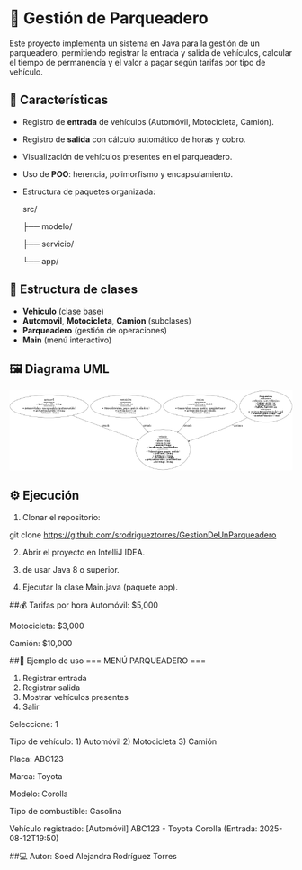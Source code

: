 # 🚗 Gestión de Parqueadero

Este proyecto implementa un sistema en Java para la gestión de un parqueadero, permitiendo registrar la entrada y salida de vehículos, calcular el tiempo de permanencia y el valor a pagar según tarifas por tipo de vehículo.

## 📌 Características
- Registro de **entrada** de vehículos (Automóvil, Motocicleta, Camión).
- Registro de **salida** con cálculo automático de horas y cobro.
- Visualización de vehículos presentes en el parqueadero.
- Uso de **POO**: herencia, polimorfismo y encapsulamiento.
- Estructura de paquetes organizada:

  src/

  ├── modelo/

  ├── servicio/

  └── app/

## 📂 Estructura de clases
- **Vehiculo** (clase base)
- **Automovil**, **Motocicleta**, **Camion** (subclases)
- **Parqueadero** (gestión de operaciones)
- **Main** (menú interactivo)

## 🖼 Diagrama UML
![Diagrama UML](parqueadero_uml.png)

## ⚙️ Ejecución
1. Clonar el repositorio:

 git clone <https://github.com/srodrigueztorres/GestionDeUnParqueadero>

2. Abrir el proyecto en IntelliJ IDEA.

3. de usar Java 8 o superior.

4. Ejecutar la clase Main.java (paquete app).

##💰 Tarifas por hora
Automóvil: $5,000

Motocicleta: $3,000

Camión: $10,000

##📄 Ejemplo de uso
=== MENÚ PARQUEADERO ===
1. Registrar entrada
2. Registrar salida
3. Mostrar vehículos presentes
4. Salir

Seleccione: 1

Tipo de vehículo: 1) Automóvil  2) Motocicleta  3) Camión 

Placa: ABC123

Marca: Toyota

Modelo: Corolla

Tipo de combustible: Gasolina

Vehículo registrado: [Automóvil] ABC123 - Toyota Corolla (Entrada: 2025-08-12T19:50)

##💻 Autor: Soed Alejandra Rodríguez Torres
